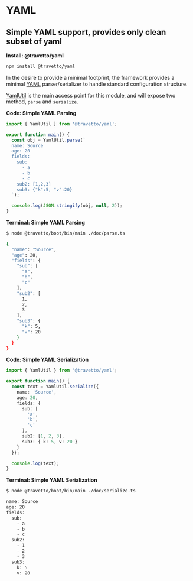 <!-- This file was generated by the framweork and should not be modified directly -->
<!-- Please modify https://github.com/travetto/travetto/tree/master/module/yaml/doc.ts and execute "npm run docs" to rebuild -->
# YAML
## Simple YAML support, provides only clean subset of yaml

**Install: @travetto/yaml**
```bash
npm install @travetto/yaml
```

In the desire to provide a minimal footprint, the framework provides a minimal [YAML](https://en.wikipedia.org/wiki/YAML) parser/serializer to handle standard configuration structure.

[YamlUtil](https://github.com/travetto/travetto/tree/master/module/yaml/src/util.ts#L7) is the main access point for this module, and will expose two method, `parse` and `serialize`.

**Code: Simple YAML Parsing**
```typescript
import { YamlUtil } from '@travetto/yaml';

export function main() {
  const obj = YamlUtil.parse(`
  name: Source
  age: 20
  fields:
    sub: 
      - a
      - b 
      - c
    sub2: [1,2,3]
    sub3: {"k":5, "v":20}
  `);

  console.log(JSON.stringify(obj, null, 2));
}
```

**Terminal: Simple YAML Parsing**
```bash
$ node @travetto/boot/bin/main ./doc/parse.ts 

{
  "name": "Source",
  "age": 20,
  "fields": {
    "sub": [
      "a",
      "b",
      "c"
    ],
    "sub2": [
      1,
      2,
      3
    ],
    "sub3": {
      "k": 5,
      "v": 20
    }
  }
}
```

**Code: Simple YAML Serialization**
```typescript
import { YamlUtil } from '@travetto/yaml';

export function main() {
  const text = YamlUtil.serialize({
    name: 'Source',
    age: 20,
    fields: {
      sub: [
        'a',
        'b',
        'c'
      ],
      sub2: [1, 2, 3],
      sub3: { k: 5, v: 20 }
    }
  });

  console.log(text);
}
```

**Terminal: Simple YAML Serialization**
```bash
$ node @travetto/boot/bin/main ./doc/serialize.ts 

name: Source
age: 20
fields:
  sub:
    - a
    - b
    - c
  sub2:
    - 1
    - 2
    - 3
  sub3:
    k: 5
    v: 20
```
